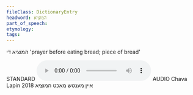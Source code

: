 ```yaml
---
fileClass: DictionaryEntry
headword: המוציא
part_of_speech: 
etymology: 
tags: 
---
```

המוציא
די
'prayer before eating bread; piece of bread'

STANDARD
<audio controls src="https://ia801509.us.archive.org/2/items/ChavaLapin/hamoytse%20-%20eyn%20mentsh%20makht%20hamoytse%20-%20Chava%20Lapin%2028%20June%202018.mp3"></audio>
AUDIO Chava Lapin 2018
איין מענטש מאַכט המוציא

